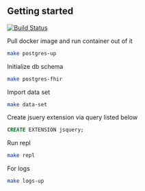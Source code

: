 ## Getting started
[![Build Status](https://travis-ci.org/VictorGus/POF.svg?branch=master)](https://travis-ci.org/VictorGus/POF)

Pull docker image and run container out of it
```bash
make postgres-up
```
Initialize db schema
```bash
make postgres-fhir
```
Import data set
```bash
make data-set
```
Create jsuery extension via query listed below
```sql
CREATE EXTENSION jsquery;
```
Run repl
```bash
make repl
```
For logs
```bash
make logs-up
```
